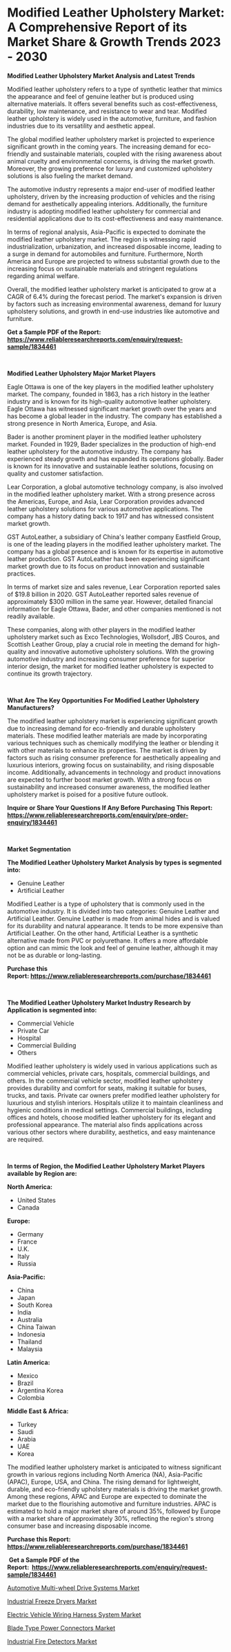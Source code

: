 <p><h1>Modified Leather Upholstery Market: A Comprehensive Report of its Market Share & Growth Trends 2023 - 2030</h1></p><p><strong>Modified Leather Upholstery Market Analysis and Latest Trends</strong></p>
<p><p>Modified leather upholstery refers to a type of synthetic leather that mimics the appearance and feel of genuine leather but is produced using alternative materials. It offers several benefits such as cost-effectiveness, durability, low maintenance, and resistance to wear and tear. Modified leather upholstery is widely used in the automotive, furniture, and fashion industries due to its versatility and aesthetic appeal.</p><p>The global modified leather upholstery market is projected to experience significant growth in the coming years. The increasing demand for eco-friendly and sustainable materials, coupled with the rising awareness about animal cruelty and environmental concerns, is driving the market growth. Moreover, the growing preference for luxury and customized upholstery solutions is also fueling the market demand.</p><p>The automotive industry represents a major end-user of modified leather upholstery, driven by the increasing production of vehicles and the rising demand for aesthetically appealing interiors. Additionally, the furniture industry is adopting modified leather upholstery for commercial and residential applications due to its cost-effectiveness and easy maintenance.</p><p>In terms of regional analysis, Asia-Pacific is expected to dominate the modified leather upholstery market. The region is witnessing rapid industrialization, urbanization, and increased disposable income, leading to a surge in demand for automobiles and furniture. Furthermore, North America and Europe are projected to witness substantial growth due to the increasing focus on sustainable materials and stringent regulations regarding animal welfare.</p><p>Overall, the modified leather upholstery market is anticipated to grow at a CAGR of 6.4% during the forecast period. The market's expansion is driven by factors such as increasing environmental awareness, demand for luxury upholstery solutions, and growth in end-use industries like automotive and furniture.</p></p>
<p><strong>Get a Sample PDF of the Report:&nbsp; <a href="https://www.reliableresearchreports.com/enquiry/request-sample/1834461">https://www.reliableresearchreports.com/enquiry/request-sample/1834461</a></strong></p>
<p>&nbsp;</p>
<p><strong>Modified Leather Upholstery Major Market Players</strong></p>
<p><p>Eagle Ottawa is one of the key players in the modified leather upholstery market. The company, founded in 1863, has a rich history in the leather industry and is known for its high-quality automotive leather upholstery. Eagle Ottawa has witnessed significant market growth over the years and has become a global leader in the industry. The company has established a strong presence in North America, Europe, and Asia.</p><p>Bader is another prominent player in the modified leather upholstery market. Founded in 1929, Bader specializes in the production of high-end leather upholstery for the automotive industry. The company has experienced steady growth and has expanded its operations globally. Bader is known for its innovative and sustainable leather solutions, focusing on quality and customer satisfaction.</p><p>Lear Corporation, a global automotive technology company, is also involved in the modified leather upholstery market. With a strong presence across the Americas, Europe, and Asia, Lear Corporation provides advanced leather upholstery solutions for various automotive applications. The company has a history dating back to 1917 and has witnessed consistent market growth.</p><p>GST AutoLeather, a subsidiary of China's leather company Eastfield Group, is one of the leading players in the modified leather upholstery market. The company has a global presence and is known for its expertise in automotive leather production. GST AutoLeather has been experiencing significant market growth due to its focus on product innovation and sustainable practices.</p><p>In terms of market size and sales revenue, Lear Corporation reported sales of $19.8 billion in 2020. GST AutoLeather reported sales revenue of approximately $300 million in the same year. However, detailed financial information for Eagle Ottawa, Bader, and other companies mentioned is not readily available.</p><p>These companies, along with other players in the modified leather upholstery market such as Exco Technologies, Wollsdorf, JBS Couros, and Scottish Leather Group, play a crucial role in meeting the demand for high-quality and innovative automotive upholstery solutions. With the growing automotive industry and increasing consumer preference for superior interior design, the market for modified leather upholstery is expected to continue its growth trajectory.</p></p>
<p>&nbsp;</p>
<p><strong>What Are The Key Opportunities For Modified Leather Upholstery Manufacturers?</strong></p>
<p><p>The modified leather upholstery market is experiencing significant growth due to increasing demand for eco-friendly and durable upholstery materials. These modified leather materials are made by incorporating various techniques such as chemically modifying the leather or blending it with other materials to enhance its properties. The market is driven by factors such as rising consumer preference for aesthetically appealing and luxurious interiors, growing focus on sustainability, and rising disposable income. Additionally, advancements in technology and product innovations are expected to further boost market growth. With a strong focus on sustainability and increased consumer awareness, the modified leather upholstery market is poised for a positive future outlook.</p></p>
<p><strong>Inquire or Share Your Questions If Any Before Purchasing This Report: <a href="https://www.reliableresearchreports.com/enquiry/pre-order-enquiry/1834461">https://www.reliableresearchreports.com/enquiry/pre-order-enquiry/1834461</a></strong></p>
<p>&nbsp;</p>
<p><strong>Market Segmentation</strong></p>
<p><strong>The Modified Leather Upholstery Market Analysis by types is segmented into:</strong></p>
<p><ul><li>Genuine Leather</li><li>Artificial Leather</li></ul></p>
<p><p>Modified Leather is a type of upholstery that is commonly used in the automotive industry. It is divided into two categories: Genuine Leather and Artificial Leather. Genuine Leather is made from animal hides and is valued for its durability and natural appearance. It tends to be more expensive than Artificial Leather. On the other hand, Artificial Leather is a synthetic alternative made from PVC or polyurethane. It offers a more affordable option and can mimic the look and feel of genuine leather, although it may not be as durable or long-lasting.</p></p>
<p><strong>Purchase this Report:&nbsp;<a href="https://www.reliableresearchreports.com/purchase/1834461">https://www.reliableresearchreports.com/purchase/1834461</a></strong></p>
<p>&nbsp;</p>
<p><strong>The Modified Leather Upholstery Market Industry Research by Application is segmented into:</strong></p>
<p><ul><li>Commercial Vehicle</li><li>Private Car</li><li>Hospital</li><li>Commercial Building</li><li>Others</li></ul></p>
<p><p>Modified leather upholstery is widely used in various applications such as commercial vehicles, private cars, hospitals, commercial buildings, and others. In the commercial vehicle sector, modified leather upholstery provides durability and comfort for seats, making it suitable for buses, trucks, and taxis. Private car owners prefer modified leather upholstery for luxurious and stylish interiors. Hospitals utilize it to maintain cleanliness and hygienic conditions in medical settings. Commercial buildings, including offices and hotels, choose modified leather upholstery for its elegant and professional appearance. The material also finds applications across various other sectors where durability, aesthetics, and easy maintenance are required.</p></p>
<p>&nbsp;</p>
<p><strong>In terms of Region, the Modified Leather Upholstery Market Players available by Region are:</strong></p>
<p>
    <p> <strong> North America: </strong>
        <ul>
            <li>United States</li>
            <li>Canada</li>
        </ul>
        </p> 
    <p> <strong> Europe: </strong>
        <ul>
            <li>Germany</li>
            <li>France</li>
            <li>U.K.</li>
            <li>Italy</li>
            <li>Russia</li>
        </ul>
        </p> 
    <p> <strong> Asia-Pacific: </strong>
        <ul>
            <li>China</li>
            <li>Japan</li>
            <li>South Korea</li>
            <li>India</li>
            <li>Australia</li>
            <li>China Taiwan</li>
            <li>Indonesia</li>
            <li>Thailand</li>
            <li>Malaysia</li>
        </ul>
        </p> 
    <p> <strong> Latin America: </strong>
        <ul>
            <li>Mexico</li>
            <li>Brazil</li>
            <li>Argentina Korea</li>
            <li>Colombia</li>
        </ul>
        </p> 
    <p> <strong> Middle East & Africa: </strong>
        <ul>
            <li>Turkey</li>
            <li>Saudi</li>
            <li>Arabia</li>
            <li>UAE</li>
            <li>Korea</li>
        </ul>
    </p>
    </p>
<p><p>The modified leather upholstery market is anticipated to witness significant growth in various regions including North America (NA), Asia-Pacific (APAC), Europe, USA, and China. The rising demand for lightweight, durable, and eco-friendly upholstery materials is driving the market growth. Among these regions, APAC and Europe are expected to dominate the market due to the flourishing automotive and furniture industries. APAC is estimated to hold a major market share of around 35%, followed by Europe with a market share of approximately 30%, reflecting the region's strong consumer base and increasing disposable income.</p></p>
<p><strong>Purchase this Report: <a href="https://www.reliableresearchreports.com/purchase/1834461">https://www.reliableresearchreports.com/purchase/1834461</a></strong></p>
<p>&nbsp;<strong>Get a Sample PDF of the Report:&nbsp;&nbsp;<a href="https://www.reliableresearchreports.com/enquiry/request-sample/1834461">https://www.reliableresearchreports.com/enquiry/request-sample/1834461</a></strong></p>
<p><strong></strong></p>
<p><p><a href="https://github.com/sndrkn/Market-Research-Report-List-1/blob/main/automotive-multi-wheel-drive-systems-market.md">Automotive Multi-wheel Drive Systems Market</a></p><p><a href="https://www.linkedin.com/pulse/industrial-freeze-dryers-market-size-share-amp-trends-analysis-djg1e/">Industrial Freeze Dryers Market</a></p><p><a href="https://github.com/amae102299/Market-Research-Report-List-1/blob/main/electric-vehicle-wiring-harness-system-market.md">Electric Vehicle Wiring Harness System Market</a></p><p><a href="https://medium.com/@ridhantakke90/blade-type-power-connectors-market-size-market-outlook-and-market-forecast-2023-to-2030-0a0116df9c82">Blade Type Power Connectors Market</a></p><p><a href="https://www.linkedin.com/pulse/industrial-fire-detectors-market-challenges-opportunities-vqrke/">Industrial Fire Detectors Market</a></p></p>